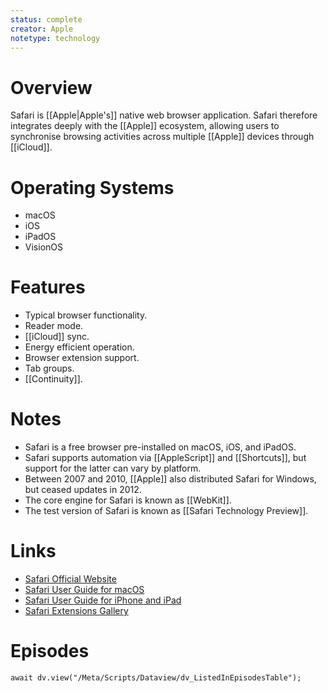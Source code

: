 ```yaml
---
status: complete
creator: Apple
notetype: technology
---
```

# Overview
Safari is [[Apple|Apple's]] native web browser application. Safari therefore integrates deeply with the [[Apple]] ecosystem, allowing users to synchronise browsing activities across multiple [[Apple]] devices through [[iCloud]].

# Operating Systems

- macOS
- iOS
- iPadOS
- VisionOS

# Features

- Typical browser functionality.
- Reader mode.
- [[iCloud]] sync.
- Energy efficient operation.
- Browser extension support.
- Tab groups.
- [[Continuity]].

# Notes
- Safari is a free browser pre-installed on macOS, iOS, and iPadOS.
- Safari supports automation via [[AppleScript]] and [[Shortcuts]], but support for the latter can vary by platform.
- Between 2007 and 2010, [[Apple]] also distributed Safari for Windows, but ceased updates in 2012.
- The core engine for Safari is known as [[WebKit]].
- The test version of Safari is known as [[Safari Technology Preview]].

# Links

- [Safari Official Website](https://www.apple.com/safari/)
- [Safari User Guide for macOS](https://support.apple.com/en-gb/guide/safari/welcome/mac)
- [Safari User Guide for iPhone and iPad](https://support.apple.com/en-gb/guide/iphone/welcome/web)
- [Safari Extensions Gallery](https://apps.apple.com/us/story/id1459809372)

# Episodes
```dataviewjs
await dv.view("/Meta/Scripts/Dataview/dv_ListedInEpisodesTable");
```
